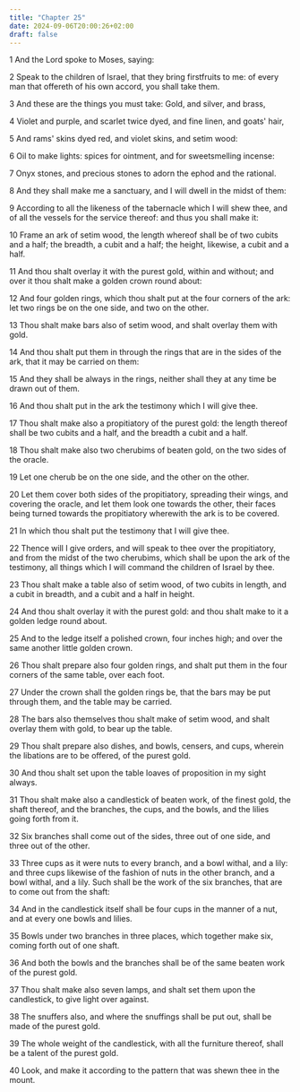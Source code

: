 ```yaml
---
title: "Chapter 25"
date: 2024-09-06T20:00:26+02:00
draft: false
---
```



1 And the Lord spoke to Moses, saying:

2 Speak to the children of Israel, that they bring firstfruits to me: of every man that offereth of his own accord, you shall take them.

3 And these are the things you must take: Gold, and silver, and brass,

4 Violet and purple, and scarlet twice dyed, and fine linen, and goats' hair,

5 And rams' skins dyed red, and violet skins, and setim wood:

6 Oil to make lights: spices for ointment, and for sweetsmelling incense:

7 Onyx stones, and precious stones to adorn the ephod and the rational.

8 And they shall make me a sanctuary, and I will dwell in the midst of them:

9 According to all the likeness of the tabernacle which I will shew thee, and of all the vessels for the service thereof: and thus you shall make it:

10 Frame an ark of setim wood, the length whereof shall be of two cubits and a half; the breadth, a cubit and a half; the height, likewise, a cubit and a half.

11 And thou shalt overlay it with the purest gold, within and without; and over it thou shalt make a golden crown round about:

12 And four golden rings, which thou shalt put at the four corners of the ark: let two rings be on the one side, and two on the other.

13 Thou shalt make bars also of setim wood, and shalt overlay them with gold.

14 And thou shalt put them in through the rings that are in the sides of the ark, that it may be carried on them:

15 And they shall be always in the rings, neither shall they at any time be drawn out of them.

16 And thou shalt put in the ark the testimony which I will give thee.

17 Thou shalt make also a propitiatory of the purest gold: the length thereof shall be two cubits and a half, and the breadth a cubit and a half.

18 Thou shalt make also two cherubims of beaten gold, on the two sides of the oracle.

19 Let one cherub be on the one side, and the other on the other.

20 Let them cover both sides of the propitiatory, spreading their wings, and covering the oracle, and let them look one towards the other, their faces being turned towards the propitiatory wherewith the ark is to be covered.

21 In which thou shalt put the testimony that I will give thee.

22 Thence will I give orders, and will speak to thee over the propitiatory, and from the midst of the two cherubims, which shall be upon the ark of the testimony, all things which I will command the children of Israel by thee.

23 Thou shalt make a table also of setim wood, of two cubits in length, and a cubit in breadth, and a cubit and a half in height.

24 And thou shalt overlay it with the purest gold: and thou shalt make to it a golden ledge round about.

25 And to the ledge itself a polished crown, four inches high; and over the same another little golden crown.

26 Thou shalt prepare also four golden rings, and shalt put them in the four corners of the same table, over each foot.

27 Under the crown shall the golden rings be, that the bars may be put through them, and the table may be carried.

28 The bars also themselves thou shalt make of setim wood, and shalt overlay them with gold, to bear up the table.

29 Thou shalt prepare also dishes, and bowls, censers, and cups, wherein the libations are to be offered, of the purest gold.

30 And thou shalt set upon the table loaves of proposition in my sight always.

31 Thou shalt make also a candlestick of beaten work, of the finest gold, the shaft thereof, and the branches, the cups, and the bowls, and the lilies going forth from it.

32 Six branches shall come out of the sides, three out of one side, and three out of the other.

33 Three cups as it were nuts to every branch, and a bowl withal, and a lily: and three cups likewise of the fashion of nuts in the other branch, and a bowl withal, and a lily. Such shall be the work of the six branches, that are to come out from the shaft:

34 And in the candlestick itself shall be four cups in the manner of a nut, and at every one bowls and lilies.

35 Bowls under two branches in three places, which together make six, coming forth out of one shaft.

36 And both the bowls and the branches shall be of the same beaten work of the purest gold.

37 Thou shalt make also seven lamps, and shalt set them upon the candlestick, to give light over against.

38 The snuffers also, and where the snuffings shall be put out, shall be made of the purest gold.

39 The whole weight of the candlestick, with all the furniture thereof, shall be a talent of the purest gold.

40 Look, and make it according to the pattern that was shewn thee in the mount.

